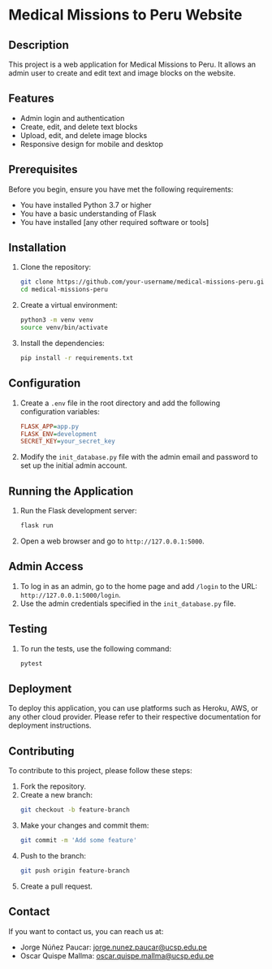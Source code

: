 # Medical Missions to Peru Website

## Description
This project is a web application for Medical Missions to Peru. It allows an admin user to create and edit text and image blocks on the website.

## Features
- Admin login and authentication
- Create, edit, and delete text blocks
- Upload, edit, and delete image blocks
- Responsive design for mobile and desktop

## Prerequisites
Before you begin, ensure you have met the following requirements:
- You have installed Python 3.7 or higher
- You have a basic understanding of Flask
- You have installed [any other required software or tools]

## Installation
1. Clone the repository:
    ```sh
    git clone https://github.com/your-username/medical-missions-peru.git
    cd medical-missions-peru
    ```

2. Create a virtual environment:
    ```sh
    python3 -m venv venv
    source venv/bin/activate
    ```

3. Install the dependencies:
    ```sh
    pip install -r requirements.txt
    ```

## Configuration
1. Create a `.env` file in the root directory and add the following configuration variables:
    ```ini
    FLASK_APP=app.py
    FLASK_ENV=development
    SECRET_KEY=your_secret_key
    ```

2. Modify the `init_database.py` file with the admin email and password to set up the initial admin account.

## Running the Application
1. Run the Flask development server:
    ```sh
    flask run
    ```

2. Open a web browser and go to `http://127.0.0.1:5000`.

## Admin Access
1. To log in as an admin, go to the home page and add `/login` to the URL: `http://127.0.0.1:5000/login`.
2. Use the admin credentials specified in the `init_database.py` file.

## Testing
1. To run the tests, use the following command:
    ```sh
    pytest
    ```

## Deployment
To deploy this application, you can use platforms such as Heroku, AWS, or any other cloud provider. Please refer to their respective documentation for deployment instructions.

## Contributing
To contribute to this project, please follow these steps:
1. Fork the repository.
2. Create a new branch:
    ```sh
    git checkout -b feature-branch
    ```
3. Make your changes and commit them:
    ```sh
    git commit -m 'Add some feature'
    ```
4. Push to the branch:
    ```sh
    git push origin feature-branch
    ```
5. Create a pull request.

## Contact
If you want to contact us, you can reach us at:
- Jorge Núñez Paucar: jorge.nunez.paucar@ucsp.edu.pe
- Oscar Quispe Mallma: oscar.quispe.mallma@ucsp.edu.pe
